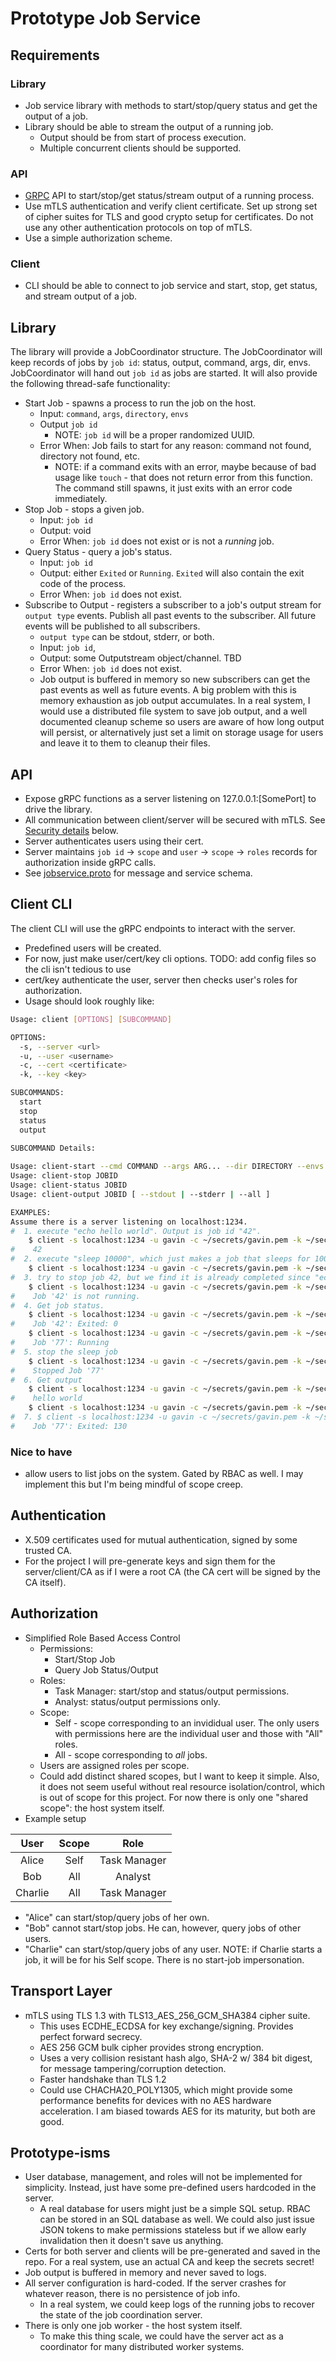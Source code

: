 # Prototype Job Service

## Requirements

### Library

* Job service library with methods to start/stop/query status and get the output of a job.
* Library should be able to stream the output of a running job.
  * Output should be from start of process execution.
  * Multiple concurrent clients should be supported.

### API

* [GRPC](https://grpc.io) API to start/stop/get status/stream output of a running process.
* Use mTLS authentication and verify client certificate. Set up strong set of
  cipher suites for TLS and good crypto setup for certificates. Do not use any
  other authentication protocols on top of mTLS.
* Use a simple authorization scheme.

### Client

* CLI should be able to connect to job service and start, stop, get status, and stream output of a job.

## Library

The library will provide a JobCoordinator structure. The JobCoordinator will keep records of jobs by `job id`: status, output, command, args, dir, envs.
JobCoordinator will hand out `job id` as jobs are started. It will also provide the following thread-safe functionality:
  * Start Job - spawns a process to run the job on the host.
    * Input: `command`, `args`, `directory`, `envs`
    * Output `job id`
      * NOTE: `job id` will be a proper randomized UUID.
    * Error When: Job fails to start for any reason: command not found, directory not found, etc.
      * NOTE: if a command exits with an error, maybe because of bad usage like `touch` - that does not return error from this function. The command still spawns, it just exits with an error code immediately.
  * Stop Job - stops a given job.
    * Input: `job id`
    * Output: void
    * Error When: `job id` does not exist or is not a *running* job.
  * Query Status - query a job's status.
    * Input: `job id`
    * Output: either `Exited` or `Running`. `Exited` will also contain the exit code of the process.
    * Error When: `job id` does not exist.
  * Subscribe to Output - registers a subscriber to a job's output stream for `output type` events. Publish all past events to the subscriber. All future events will be published to all subscribers.
    * `output type` can be stdout, stderr, or both.
    * Input: `job id`, 
    * Output: some Outputstream object/channel. TBD
    * Error When: `job id` does not exist.
    * Job output is buffered in memory so new subscribers can get the past events as well as future events. A big problem with this is memory exhaustion as job output accumulates. In a real system, I would use a distributed file system to save job output, and a well documented cleanup scheme so users are aware of how long output will persist, or alternatively just set a limit on storage usage for users and leave it to them to cleanup their files.

## API

* Expose gRPC functions as a server listening on 127.0.0.1:[SomePort] to drive the library.
* All communication between client/server will be secured with mTLS. See [Security details](authentication) below.
* Server authenticates users using their cert.
* Server maintains `job id` -> `scope` and `user` -> `scope` -> `roles` records for authorization inside gRPC calls.
* See [jobservice.proto](protobuf/jobservice.proto) for message and service schema.

## Client CLI

The client CLI will use the gRPC endpoints to interact with the server.
* Predefined users will be created.
* For now, just make user/cert/key cli options. TODO: add config files so the cli isn't tedious to use
* cert/key authenticate the user, server then checks user's roles for authorization.
* Usage should look roughly like:

```sh
Usage: client [OPTIONS] [SUBCOMMAND]

OPTIONS:
  -s, --server <url>
  -u, --user <username>
  -c, --cert <certificate>
  -k, --key <key>

SUBCOMMANDS:
  start
  stop
  status
  output
  
SUBCOMMAND Details:

Usage: client-start --cmd COMMAND --args ARG... --dir DIRECTORY --envs ENV=VAL...
Usage: client-stop JOBID
Usage: client-status JOBID
Usage: client-output JOBID [ --stdout | --stderr | --all ]

EXAMPLES:
Assume there is a server listening on localhost:1234.
#  1. execute "echo hello world". Output is job id "42".
    $ client -s localhost:1234 -u gavin -c ~/secrets/gavin.pem -k ~/secrets/gavin.key start --cmd "echo" --args "hello world" --envs PATH="/usr/bin" --dir "/tmp"
#    42
#  2. execute "sleep 10000", which just makes a job that sleeps for 10000 seconds. Outputs job id "77"
    $ client -s localhost:1234 -u gavin -c ~/secrets/gavin.pem -k ~/secrets/gavin.key start --cmd "sleep" --args "10000" --envs PATH="/usr/bin" --dir "/tmp"
#  3. try to stop job 42, but we find it is already completed since "echo hello world" finished basically instantly.
    $ client -s localhost:1234 -u gavin -c ~/secrets/gavin.pem -k ~/secrets/gavin.key stop 42
#    Job '42' is not running.
#  4. Get job status.
    $ client -s localhost:1234 -u gavin -c ~/secrets/gavin.pem -k ~/secrets/gavin.key status 42
#    Job '42': Exited: 0
    $ client -s localhost:1234 -u gavin -c ~/secrets/gavin.pem -k ~/secrets/gavin.key status 77
#    Job '77': Running
#  5. stop the sleep job
    $ client -s localhost:1234 -u gavin -c ~/secrets/gavin.pem -k ~/secrets/gavin.key stop 77
#    Stopped Job '77'
#  6. Get output
    $ client -s localhost:1234 -u gavin -c ~/secrets/gavin.pem -k ~/secrets/gavin.key output 42 --all
#    hello world
    $ client -s localhost:1234 -u gavin -c ~/secrets/gavin.pem -k ~/secrets/gavin.key output 77 --all
#  7. $ client -s localhost:1234 -u gavin -c ~/secrets/gavin.pem -k ~/secrets/gavin.key status 77
#    Job '77': Exited: 130
```

### Nice to have

* allow users to list jobs on the system. Gated by RBAC as well. I may implement this but I'm being mindful of scope creep.

## Authentication

* X.509 certificates used for mutual authentication, signed by some trusted CA.
* For the project I will pre-generate keys and sign them for the server/client/CA as if I were a root CA (the CA cert will be signed by the CA itself).

## Authorization

- Simplified Role Based Access Control
  * Permissions:
    * Start/Stop Job
    * Query Job Status/Output
  * Roles:
    * Task Manager: start/stop and status/output permissions.
    * Analyst: status/output permissions only.
  * Scope:
    * Self - scope corresponding to an invididual user. The only users with permissions here are the individual user and those with "All" roles.
    * All - scope corresponding to *all* jobs.
  * Users are assigned roles per scope.
  * Could add distinct shared scopes, but I want to keep it simple. Also, it does not seem useful without real resource isolation/control, which is out of scope for this project. For now there is only one "shared scope": the host system itself.
- Example setup

| User | Scope | Role |
| :---: | :---: | :---:|
| Alice | Self | Task Manager |
| Bob | All | Analyst |
| Charlie | All | Task Manager |

  * "Alice" can start/stop/query jobs of her own.
  * "Bob" cannot start/stop jobs. He can, however, query jobs of other users.
  * "Charlie" can start/stop/query jobs of any user. NOTE: if Charlie starts a job, it will be for his Self scope. There is no start-job impersonation.
 
## Transport Layer

- mTLS using TLS 1.3 with TLS13_AES_256_GCM_SHA384 cipher suite.
  * This uses ECDHE_ECDSA for key exchange/signing. Provides perfect forward secrecy.
  * AES 256 GCM bulk cipher provides strong encryption.
  * Uses a very collision resistant hash algo, SHA-2 w/ 384 bit digest, for message tampering/corruption detection.
  * Faster handshake than TLS 1.2
  * Could use CHACHA20_POLY1305, which might provide some performance benefits for devices with no AES hardware acceleration. I am biased towards AES for its maturity, but both are good.

## Prototype-isms

* User database, management, and roles will not be implemented for simplicity. Instead, just have some pre-defined users hardcoded in the server.
  * A real database for users might just be a simple SQL setup. RBAC can be stored in an SQL database as well. We could also just issue JSON tokens to make permissions stateless but if we allow early invalidation then it doesn't save us anything.
* Certs for both server and clients will be pre-generated and saved in the repo. For a real system, use an actual CA and keep the secrets secret!
* Job output is buffered in memory and never saved to logs.
* All server configuration is hard-coded. If the server crashes for whatever reason, there is no persistence of job info.
  * In a real system, we could keep logs of the running jobs to recover the state of the job coordination server.
* There is only one job worker - the host system itself.
  * To make this thing scale, we could have the server act as a coordinator for many distributed worker systems.
